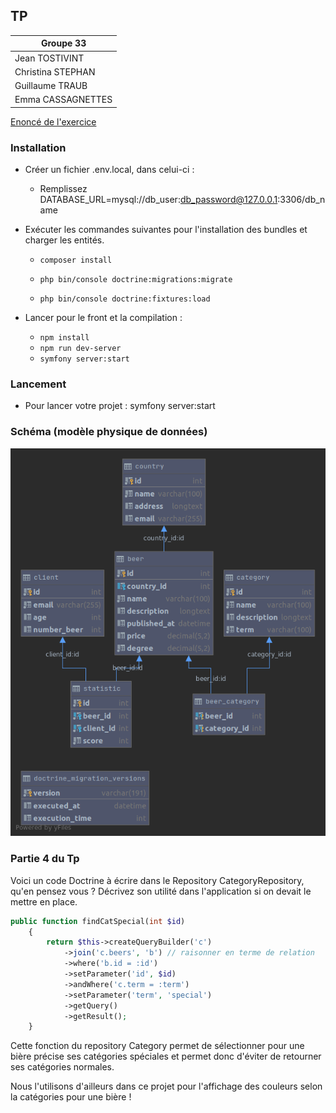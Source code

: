 ## TP

| Groupe 33         |
| ----------------- |
| Jean TOSTIVINT    |
| Christina STEPHAN |
| Guillaume TRAUB   |
| Emma CASSAGNETTES |

[Enoncé de l'exercice](https://github.com/Antoine07/hetic_symfony/blob/main/Introduction/tp_02_days.md)

### Installation

- Créer un fichier .env.local, dans celui-ci :

  - Remplissez DATABASE_URL=mysql://db_user:db_password@127.0.0.1:3306/db_name

- Exécuter les commandes suivantes pour l'installation des bundles et charger les entités.

  - `composer install`

  - `php bin/console doctrine:migrations:migrate`

  - `php bin/console doctrine:fixtures:load`

- Lancer pour le front et la compilation :

  - `npm install`
  - `npm run dev-server`
  - `symfony server:start`

### Lancement

- Pour lancer votre projet : symfony server:start

### Schéma (modèle physique de données)

![Diagram](./assets/imgages/db_bar.png)

### Partie 4 du Tp

Voici un code Doctrine à écrire dans le Repository CategoryRepository, qu'en pensez vous ? Décrivez son utilité dans l'application si on devait le mettre en place.

```php
public function findCatSpecial(int $id)
    {
        return $this->createQueryBuilder('c')
            ->join('c.beers', 'b') // raisonner en terme de relation
            ->where('b.id = :id')
            ->setParameter('id', $id)
            ->andWhere('c.term = :term')
            ->setParameter('term', 'special')
            ->getQuery()
            ->getResult();
    }
```

Cette fonction du repository Category permet de sélectionner pour une bière précise ses catégories spéciales et permet donc d'éviter de retourner ses catégories normales.

Nous l'utilisons d'ailleurs dans ce projet pour l'affichage des couleurs selon la catégories pour une bière !
